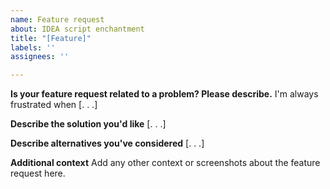 ```yaml
---
name: Feature request
about: IDEA script enchantment
title: "[Feature]"
labels: ''
assignees: ''

---
```


**Is your feature request related to a problem? Please describe.**
I'm always frustrated when [. . .]

**Describe the solution you'd like**
[. . .]

**Describe alternatives you've considered**
[. . .]

**Additional context**
Add any other context or screenshots about the feature request here.
